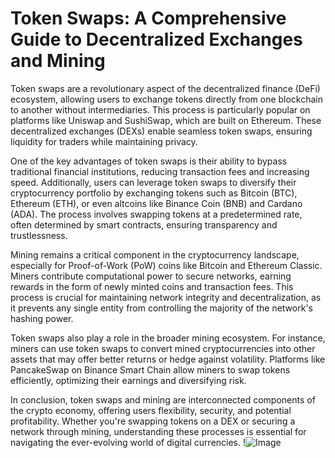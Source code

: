# Token Swaps: A Comprehensive Guide to Decentralized Exchanges and Mining

Token swaps are a revolutionary aspect of the decentralized finance (DeFi) ecosystem, allowing users to exchange tokens directly from one blockchain to another without intermediaries. This process is particularly popular on platforms like Uniswap and SushiSwap, which are built on Ethereum. These decentralized exchanges (DEXs) enable seamless token swaps, ensuring liquidity for traders while maintaining privacy.

One of the key advantages of token swaps is their ability to bypass traditional financial institutions, reducing transaction fees and increasing speed. Additionally, users can leverage token swaps to diversify their cryptocurrency portfolio by exchanging tokens such as Bitcoin (BTC), Ethereum (ETH), or even altcoins like Binance Coin (BNB) and Cardano (ADA). The process involves swapping tokens at a predetermined rate, often determined by smart contracts, ensuring transparency and trustlessness.

Mining remains a critical component in the cryptocurrency landscape, especially for Proof-of-Work (PoW) coins like Bitcoin and Ethereum Classic. Miners contribute computational power to secure networks, earning rewards in the form of newly minted coins and transaction fees. This process is crucial for maintaining network integrity and decentralization, as it prevents any single entity from controlling the majority of the network's hashing power.

Token swaps also play a role in the broader mining ecosystem. For instance, miners can use token swaps to convert mined cryptocurrencies into other assets that may offer better returns or hedge against volatility. Platforms like PancakeSwap on Binance Smart Chain allow miners to swap tokens efficiently, optimizing their earnings and diversifying risk.

In conclusion, token swaps and mining are interconnected components of the crypto economy, offering users flexibility, security, and potential profitability. Whether you're swapping tokens on a DEX or securing a network through mining, understanding these processes is essential for navigating the ever-evolving world of digital currencies. !![Image](https://github.com/user-attachments/assets/3be06921-4469-491d-bd37-5f14c53422b7)